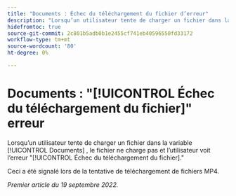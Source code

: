 ```yaml
---
title: "Documents : Échec du téléchargement du fichier d’erreur"
description: "Lorsqu’un utilisateur tente de charger un fichier dans la zone Documents, le fichier n’est pas chargé et l’utilisateur voit l’erreur Échec du téléchargement du fichier."
hidefromtoc: true
source-git-commit: 2c801b5adb0b1e2455cf741eb40596550fd33172
workflow-type: tm+mt
source-wordcount: '80'
ht-degree: 0%

---
```



# Documents : &quot;[!UICONTROL Échec du téléchargement du fichier]&quot; erreur

<!--This issue is on the Workfront TOC and the Workfront Proof TOC-->

Lorsqu’un utilisateur tente de charger un fichier dans la variable [!UICONTROL Documents] , le fichier ne charge pas et l’utilisateur voit l’erreur &quot;[!UICONTROL Échec du téléchargement du fichier].&quot;

Ceci a été signalé lors de la tentative de téléchargement de fichiers MP4.

_Premier article du 19 septembre 2022._

